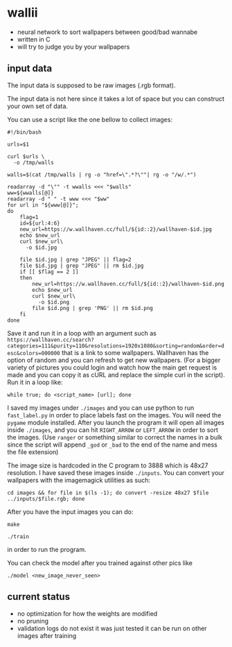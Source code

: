 
# wallii

+ neural network to sort wallpapers between good/bad wannabe
+ written in C
+ will try to judge you by your wallpapers


## input data

The input data is supposed to be raw images (.rgb format).

The input data is not here since it takes a lot of space but you can construct
your own set of data.

You can use a script like the one bellow to collect images:
```
#!/bin/bash

urls=$1

curl $urls \
  -o /tmp/walls

walls=$(cat /tmp/walls | rg -o "href=\".*?\""| rg -o "/w/.*")

readarray -d "\"" -t wwalls <<< "$walls"
ww=${wwalls[@]}
readarray -d " " -t www <<< "$ww"
for url in "${www[@]}";
do
    flag=1
    id=${url:4:6}
    new_url=https://w.wallhaven.cc/full/${id::2}/wallhaven-$id.jpg 
    echo $new_url
    curl $new_url\
      -o $id.jpg

    file $id.jpg | grep "JPEG" || flag=2
    file $id.jpg | grep "JPEG" || rm $id.jpg
    if [[ $flag == 2 ]]
    then
        new_url=https://w.wallhaven.cc/full/${id::2}/wallhaven-$id.png
        echo $new_url
        curl $new_url\
          -o $id.png
        file $id.png | grep 'PNG' || rm $id.png
    fi
done
```

Save it and run it in a loop with an argument such as
`https://wallhaven.cc/search?categories=111&purity=110&resolutions=1920x1080&sorting=random&order=desc&colors=000000`
that is a link to some wallpapers. Wallhaven has the option of random and you
can refresh to get new wallpapers. (For a bigger variety of pictures you could
login and watch how the main get request is made and you can copy it as cURL
and replace the simple curl in the script). Run it in a loop like:
```
while true; do <script_name> [url]; done
```

I saved my images under `./images` and you can use python to run
`fast_label.py` in order to place labels fast on the images. You will need the
`pygame` module installed. After you launch the program it will open all images
inside `./images`, and you can hit `RIGHT_ARROW` or `LEFT_ARROW` in order to
sort the images. (Use `ranger` or something similar to correct the names in a
bulk since the script will append `_god` or `_bad` to the end of the name and
mess the file extension)

The image size is hardcoded in the C program to 3888 which is 48x27 resolution.
I have saved these images inside `./inputs`. You can convert your wallpapers
with the imagemagick utilities as such:
```
cd images && for file in $(ls -1); do convert -resize 48x27 $file ../inputs/$file.rgb; done
```

After you have the input images you can do:
```
make

./train
```
in order to run the program.

You can check the model after you trained against other pics like
```
./model <new_image_never_seen>
```

## current status

+ no optimization for how the weights are modified
+ no pruning
+ validation logs do not exist it was just tested it can be run on other images
after training
